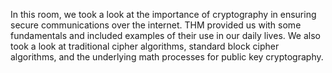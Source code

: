 In this room, we took a look at the importance of cryptography in ensuring secure communications over the internet. THM provided us with some fundamentals and included examples of their use in our daily lives. We also took a look at traditional cipher algorithms, standard block cipher algorithms, and the underlying math processes for public key cryptography. 
